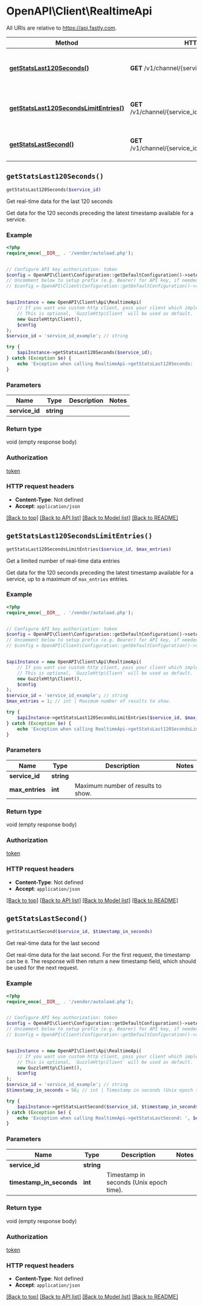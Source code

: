 # OpenAPI\Client\RealtimeApi

All URIs are relative to https://api.fastly.com.

Method | HTTP request | Description
------------- | ------------- | -------------
[**getStatsLast120Seconds()**](RealtimeApi.md#getStatsLast120Seconds) | **GET** /v1/channel/{service_id}/ts/h | Get real-time data for the last 120 seconds
[**getStatsLast120SecondsLimitEntries()**](RealtimeApi.md#getStatsLast120SecondsLimitEntries) | **GET** /v1/channel/{service_id}/ts/h/limit/{max_entries} | Get a limited number of real-time data entries
[**getStatsLastSecond()**](RealtimeApi.md#getStatsLastSecond) | **GET** /v1/channel/{service_id}/ts/{timestamp_in_seconds} | Get real-time data for the last second


## `getStatsLast120Seconds()`

```php
getStatsLast120Seconds($service_id)
```

Get real-time data for the last 120 seconds

Get data for the 120 seconds preceding the latest timestamp available for a service.

### Example

```php
<?php
require_once(__DIR__ . '/vendor/autoload.php');


// Configure API key authorization: token
$config = OpenAPI\Client\Configuration::getDefaultConfiguration()->setApiKey('Fastly-Key', 'YOUR_API_KEY');
// Uncomment below to setup prefix (e.g. Bearer) for API key, if needed
// $config = OpenAPI\Client\Configuration::getDefaultConfiguration()->setApiKeyPrefix('Fastly-Key', 'Bearer');


$apiInstance = new OpenAPI\Client\Api\RealtimeApi(
    // If you want use custom http client, pass your client which implements `GuzzleHttp\ClientInterface`.
    // This is optional, `GuzzleHttp\Client` will be used as default.
    new GuzzleHttp\Client(),
    $config
);
$service_id = 'service_id_example'; // string

try {
    $apiInstance->getStatsLast120Seconds($service_id);
} catch (Exception $e) {
    echo 'Exception when calling RealtimeApi->getStatsLast120Seconds: ', $e->getMessage(), PHP_EOL;
}
```

### Parameters

Name | Type | Description  | Notes
------------- | ------------- | ------------- | -------------
 **service_id** | **string**|  |

### Return type

void (empty response body)

### Authorization

[token](../../README.md#token)

### HTTP request headers

- **Content-Type**: Not defined
- **Accept**: `application/json`

[[Back to top]](#) [[Back to API list]](../../README.md#endpoints)
[[Back to Model list]](../../README.md#models)
[[Back to README]](../../README.md)

## `getStatsLast120SecondsLimitEntries()`

```php
getStatsLast120SecondsLimitEntries($service_id, $max_entries)
```

Get a limited number of real-time data entries

Get data for the 120 seconds preceding the latest timestamp available for a service, up to a maximum of `max_entries` entries.

### Example

```php
<?php
require_once(__DIR__ . '/vendor/autoload.php');


// Configure API key authorization: token
$config = OpenAPI\Client\Configuration::getDefaultConfiguration()->setApiKey('Fastly-Key', 'YOUR_API_KEY');
// Uncomment below to setup prefix (e.g. Bearer) for API key, if needed
// $config = OpenAPI\Client\Configuration::getDefaultConfiguration()->setApiKeyPrefix('Fastly-Key', 'Bearer');


$apiInstance = new OpenAPI\Client\Api\RealtimeApi(
    // If you want use custom http client, pass your client which implements `GuzzleHttp\ClientInterface`.
    // This is optional, `GuzzleHttp\Client` will be used as default.
    new GuzzleHttp\Client(),
    $config
);
$service_id = 'service_id_example'; // string
$max_entries = 1; // int | Maximum number of results to show.

try {
    $apiInstance->getStatsLast120SecondsLimitEntries($service_id, $max_entries);
} catch (Exception $e) {
    echo 'Exception when calling RealtimeApi->getStatsLast120SecondsLimitEntries: ', $e->getMessage(), PHP_EOL;
}
```

### Parameters

Name | Type | Description  | Notes
------------- | ------------- | ------------- | -------------
 **service_id** | **string**|  |
 **max_entries** | **int**| Maximum number of results to show. |

### Return type

void (empty response body)

### Authorization

[token](../../README.md#token)

### HTTP request headers

- **Content-Type**: Not defined
- **Accept**: `application/json`

[[Back to top]](#) [[Back to API list]](../../README.md#endpoints)
[[Back to Model list]](../../README.md#models)
[[Back to README]](../../README.md)

## `getStatsLastSecond()`

```php
getStatsLastSecond($service_id, $timestamp_in_seconds)
```

Get real-time data for the last second

Get real-time data for the last second. For the first request, the timestamp can be `0`. The response will then return a new timestamp field, which should be used for the next request.

### Example

```php
<?php
require_once(__DIR__ . '/vendor/autoload.php');


// Configure API key authorization: token
$config = OpenAPI\Client\Configuration::getDefaultConfiguration()->setApiKey('Fastly-Key', 'YOUR_API_KEY');
// Uncomment below to setup prefix (e.g. Bearer) for API key, if needed
// $config = OpenAPI\Client\Configuration::getDefaultConfiguration()->setApiKeyPrefix('Fastly-Key', 'Bearer');


$apiInstance = new OpenAPI\Client\Api\RealtimeApi(
    // If you want use custom http client, pass your client which implements `GuzzleHttp\ClientInterface`.
    // This is optional, `GuzzleHttp\Client` will be used as default.
    new GuzzleHttp\Client(),
    $config
);
$service_id = 'service_id_example'; // string
$timestamp_in_seconds = 56; // int | Timestamp in seconds (Unix epoch time).

try {
    $apiInstance->getStatsLastSecond($service_id, $timestamp_in_seconds);
} catch (Exception $e) {
    echo 'Exception when calling RealtimeApi->getStatsLastSecond: ', $e->getMessage(), PHP_EOL;
}
```

### Parameters

Name | Type | Description  | Notes
------------- | ------------- | ------------- | -------------
 **service_id** | **string**|  |
 **timestamp_in_seconds** | **int**| Timestamp in seconds (Unix epoch time). |

### Return type

void (empty response body)

### Authorization

[token](../../README.md#token)

### HTTP request headers

- **Content-Type**: Not defined
- **Accept**: `application/json`

[[Back to top]](#) [[Back to API list]](../../README.md#endpoints)
[[Back to Model list]](../../README.md#models)
[[Back to README]](../../README.md)
